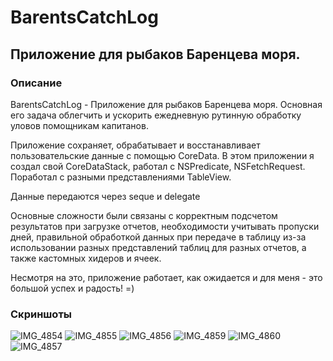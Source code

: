 # BarentsCatchLog
## Приложение для рыбаков Баренцева моря.

### Описание

BarentsCatchLog - Приложение для рыбаков Баренцева моря. Основная его задача облегчить и ускорить ежедневную
рутинную обработку уловов помощникам капитанов.

Приложение сохраняет, обрабатывает и восстанавливает пользовательские данные с помощью CoreData. 
В этом приложении я создал свой CoreDataStack, работал с NSPredicate, NSFetchRequest.
Поработал с разными представлениями TableView.

Данные передаются через seque и delegate

Основные сложности были связаны с корректным подсчетом результатов при загрузке отчетов,
необходимости учитывать пропуски дней, правильной обработкой данных при передаче в таблицу 
из-за использовании разных представлений таблиц для разных отчетов, а также кастомных хидеров и ячеек.

Несмотря на это, приложение работает, как ожидается и для меня - это большой успех и радость! =)

### Скриншоты

![IMG_4854](https://user-images.githubusercontent.com/25160645/140963043-17341879-04f0-4707-95eb-230f9659d0f6.PNG)
![IMG_4855](https://user-images.githubusercontent.com/25160645/140963072-00b2e7bd-7be1-4f4a-9bcd-8e589a8653df.PNG)
![IMG_4856](https://user-images.githubusercontent.com/25160645/140963095-57834761-2593-4e28-a996-0f989b5ae444.PNG)
![IMG_4859](https://user-images.githubusercontent.com/25160645/140963119-f8884425-599e-4905-9b81-30b12b982f48.PNG)
![IMG_4860](https://user-images.githubusercontent.com/25160645/140963166-85ff4fe0-c41c-4f7d-a3d9-177caa56f23b.PNG)
![IMG_4857](https://user-images.githubusercontent.com/25160645/140963184-e6dd47ec-1f96-4c28-adc5-5bd5dd87ef87.PNG)
